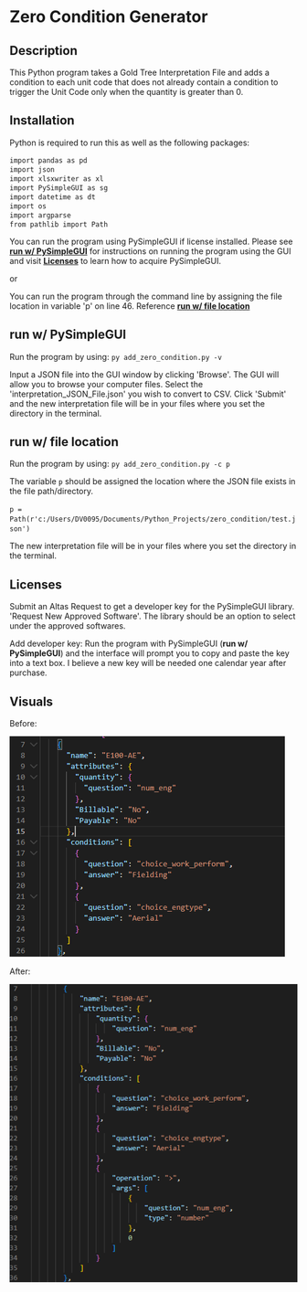 # Zero Condition Generator


## Description
This Python program takes a Gold Tree Interpretation File and adds a condition to each unit code that does not already contain a condition to trigger the Unit Code only when the quantity is greater than 0.

## Installation
Python is required to run this as well as the following packages:
```
import pandas as pd
import json
import xlsxwriter as xl
import PySimpleGUI as sg
import datetime as dt
import os
import argparse
from pathlib import Path
```

You can run the program using PySimpleGUI if license installed. Please see **[run w/ PySimpleGUI](#run-w-pysimplegui)** for instructions on running the program using the GUI and visit **[Licenses](#licenses)** to learn how to acquire PySimpleGUI. 

or 

You can run the program through the command line by assigning the file location in variable 'p' on line 46. Reference **[run w/ file location](#run-w-file-location)**

## run w/ PySimpleGUI
Run the program by using: `py add_zero_condition.py -v`

Input a JSON file into the GUI window by clicking 'Browse'. The GUI will allow you to browse your computer files. Select the 'interpretation_JSON_File.json' you wish to convert to CSV. Click 'Submit' and the new interpretation file will be in your files where you set the directory in the terminal.

## run w/ file location
Run the program by using: `py add_zero_condition.py -c p`

The variable `p` should be assigned the location where the JSON file exists in the file path/directory. 

`p = Path(r'c:/Users/DV0095/Documents/Python_Projects/zero_condition/test.json')`

The new interpretation file will be in your files where you set the directory in the terminal.

## Licenses
Submit an Altas Request to get a developer key for the PySimpleGUI library. 'Request New Approved Software'. The library should be an option to select under the approved softwares.

Add developer key: Run the program with PySimpleGUI (**run w/ PySimpleGUI**) and the interface will prompt you to copy and paste the key into a text box. I believe a new key will be needed one calendar year after purchase.


## Visuals
Before:

![Picture of JSON script of the unit_code before](Visual_References/Before.png)

After:

![Picture of JSON script of the unit_code after](Visual_References/After.png)
